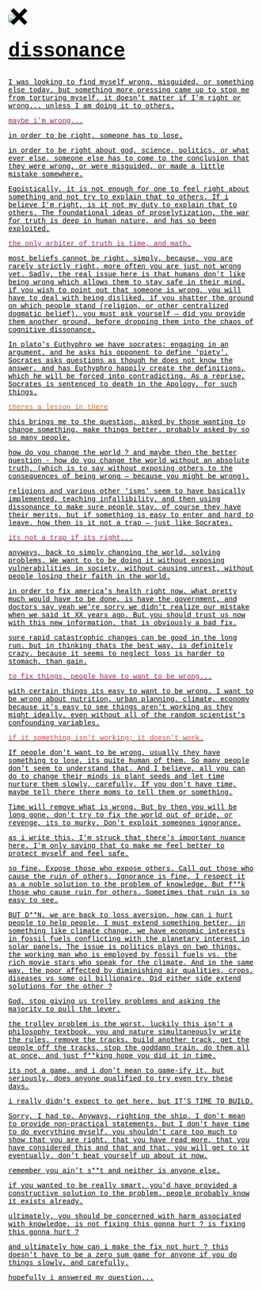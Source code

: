 <style>
/* webkit printing magic: print all background colors */
html {
	-webkit-print-color-adjust: exact;
}

html,

a,
a.visited {
	color: inherit;
	text-decoration: underline;
}

h1,
h2,
h3 {
	letter-spacing: -0.01em;
	line-height: 1.2;
	font-weight: 600;
	margin-bottom: 0;
}

.page-title {
	font-size: 2.5rem;
	font-weight: 700;
	margin-top: 0;
	margin-bottom: 0.75em;
}

h1 {
	font-size: 1.875rem;
	margin-top: 1.875rem;
}

h2 {
	font-size: 1.5rem;
	margin-top: 1.5rem;
}

h3 {
	font-size: 1.25rem;
	margin-top: 1.25rem;
}

figure {
	margin: 1.25em 0;
	page-break-inside: avoid;
}

figcaption {
	opacity: 0.5;
	font-size: 85%;
	margin-top: 0.5em;
}

mark {
	background-color: transparent;
}


hr {
	background: transparent;
	display: block;
	width: 100%;
	height: 1px;
	visibility: visible;
	border: none;
	border-bottom: 1px solid rgba(55, 53, 47, 0.09);
}

img {
	max-width: 100%;
}

.collection-content {
	font-size: 0.875rem;
}

.column-list {
	display: flex;
	justify-content: space-between;
}

.column {
	padding: 0 1em;
}

.column:first-child {
	padding-left: 0;
}

.column:last-child {
	padding-right: 0;
}

.table_of_contents-item {
	display: block;
	font-size: 0.875rem;
	line-height: 1.3;
	padding: 0.125rem;
}

.table_of_contents-indent-1 {
	margin-left: 1.5rem;
}

.table_of_contents-indent-2 {
	margin-left: 3rem;
}

.table_of_contents-indent-3 {
	margin-left: 4.5rem;
}

.table_of_contents-link {
	text-decoration: none;
	opacity: 0.7;
	border-bottom: 1px solid rgba(55, 53, 47, 0.18);
}

table,
th,
td {
	border: 1px solid rgba(55, 53, 47, 0.09);
	border-collapse: collapse;
}

table {
	border-left: none;
	border-right: none;
}

th,
td {
	font-weight: normal;
	padding: 0.25em 0.5em;
	line-height: 1.5;
	min-height: 1.5em;
	text-align: left;
}

th {
	color: rgba(55, 53, 47, 0.6);
}

ol,
ul {
	margin: 0;
	margin-block-start: 0.6em;
	margin-block-end: 0.6em;
}

li > ol:first-child,
li > ul:first-child {
	margin-block-start: 0.6em;
}

ul > li {
	list-style: disc;
}

ul.to-do-list {
	text-indent: -1.7em;
}

ul.to-do-list > li {
	list-style: none;
}

.to-do-children-checked {
	text-decoration: line-through;
	opacity: 0.375;
}

ul.toggle > li {
	list-style: none;
}

ul {
	padding-inline-start: 1.7em;
}

ul > li {
	padding-left: 0.1em;
}

ol {
	padding-inline-start: 1.6em;
}

ol > li {
	padding-left: 0.2em;
}

.mono ol {
	padding-inline-start: 2em;
}

.mono ol > li {
	text-indent: -0.4em;
}

.toggle {
	padding-inline-start: 0em;
	list-style-type: none;
}

/* Indent toggle children */
.toggle > li > details {
	padding-left: 1.7em;
}

.toggle > li > details > summary {
	margin-left: -1.1em;
}

.selected-value {
	display: inline-block;
	padding: 0 0.5em;
	background: rgba(206, 205, 202, 0.5);
	border-radius: 3px;
	margin-right: 0.5em;
	margin-top: 0.3em;
	margin-bottom: 0.3em;
	white-space: nowrap;
}

.collection-title {
	display: inline-block;
	margin-right: 1em;
}

time {
	opacity: 0.5;
}

.icon {
	display: inline-block;
	max-width: 1.2em;
	max-height: 1.2em;
	text-decoration: none;
	vertical-align: text-bottom;
	margin-right: 0.5em;
}

img.icon {
	border-radius: 3px;
}

.user-icon {
	width: 1.5em;
	height: 1.5em;
	border-radius: 100%;
	margin-right: 0.5rem;
}

.user-icon-inner {
	font-size: 0.8em;
}

.text-icon {
	border: 1px solid #000;
	text-align: center;
}


.page-header-icon {
	font-size: 3rem;
	margin-bottom: 1rem;
}

.page-header-icon-with-cover {
	margin-top: -0.72em;
	margin-left: 0.07em;
}

.page-header-icon img {
	border-radius: 3px;
}

.link-to-page {
	margin: 1em 0;
	padding: 0;
	border: none;
	font-weight: 500;
}

p > .user {
	opacity: 0.5;
}

td > .user,
td > time {
	white-space: nowrap;
}

input[type="checkbox"] {
	transform: scale(1.5);
	margin-right: 0.6em;
	vertical-align: middle;
}

.image {
	border: none;
	margin: 1.5em 0;
	padding: 0;
	border-radius: 0;
	text-align: center;
}

.code,
code {
	background: rgba(135, 131, 120, 0.15);
	border-radius: 3px;
	padding: 0.2em 0.4em;
	border-radius: 3px;
	font-size: 85%;
	tab-size: 2;
}

code {
	color: #eb5757;
}

.code {
	padding: 1.5em 1em;
}

.code > code {
	background: none;
	padding: 0;
	font-size: 100%;
	color: inherit;
}

blockquote {
	font-size: 1.25em;
	margin: 1em 0;
	padding-left: 1em;
	border-left: 3px solid rgb(55, 53, 47);
}

.bookmark {
	text-decoration: none;
	max-height: 8em;
	padding: 0;
	display: flex;
	width: 100%;
	align-items: stretch;
}

.bookmark-title {
	font-size: 0.85em;
	overflow: hidden;
	text-overflow: ellipsis;
	height: 1.75em;
	white-space: nowrap;
}

.bookmark-text {
	display: flex;
	flex-direction: column;
}

.bookmark-info {
	flex: 4 1 180px;
	padding: 12px 14px 14px;
	display: flex;
	flex-direction: column;
	justify-content: space-between;
}

.bookmark-image {
	width: 33%;
	flex: 1 1 180px;
	display: block;
	position: relative;
	object-fit: cover;
	border-radius: 1px;
}

.bookmark-description {
	color: rgba(55, 53, 47, 0.6);
	font-size: 0.75em;
	overflow: hidden;
	max-height: 4.5em;
	word-break: break-word;
}

.bookmark-href {
	font-size: 0.75em;
	margin-top: 0.25em;
}

.sans { font-family: -apple-system, BlinkMacSystemFont, "Segoe UI", Helvetica, "Apple Color Emoji", Arial, sans-serif, "Segoe UI Emoji", "Segoe UI Symbol"; }
.code { font-family: "SFMono-Regular", Consolas, "Liberation Mono", Menlo, Courier, monospace; }
.serif { font-family: Lyon-Text, Georgia, YuMincho, "Yu Mincho", "Hiragino Mincho ProN", "Hiragino Mincho Pro", "Songti TC", "Songti SC", "SimSun", "Nanum Myeongjo", NanumMyeongjo, Batang, serif; }
.mono { font-family: iawriter-mono, Nitti, Menlo, Courier, monospace; }
.pdf .sans { font-family: Inter, -apple-system, BlinkMacSystemFont, "Segoe UI", Helvetica, "Apple Color Emoji", Arial, sans-serif, "Segoe UI Emoji", "Segoe UI Symbol", 'Twemoji', 'Noto Color Emoji', 'Noto Sans CJK SC', 'Noto Sans CJK KR'; }

.pdf .code { font-family: Source Code Pro, "SFMono-Regular", Consolas, "Liberation Mono", Menlo, Courier, monospace, 'Twemoji', 'Noto Color Emoji', 'Noto Sans Mono CJK SC', 'Noto Sans Mono CJK KR'; }

.pdf .serif { font-family: PT Serif, Lyon-Text, Georgia, YuMincho, "Yu Mincho", "Hiragino Mincho ProN", "Hiragino Mincho Pro", "Songti TC", "Songti SC", "SimSun", "Nanum Myeongjo", NanumMyeongjo, Batang, serif, 'Twemoji', 'Noto Color Emoji', 'Noto Sans CJK SC', 'Noto Sans CJK KR'; }

.pdf .mono { font-family: PT Mono, iawriter-mono, Nitti, Menlo, Courier, monospace, 'Twemoji', 'Noto Color Emoji', 'Noto Sans Mono CJK SC', 'Noto Sans Mono CJK KR'; }

.highlight-default {
}
.highlight-gray {
	color: rgb(155,154,151);
}
.highlight-brown {
	color: rgb(100,71,58);
}
.highlight-orange {
	color: rgb(217,115,13);
}
.highlight-yellow {
	color: rgb(223,171,1);
}
.highlight-teal {
	color: rgb(15,123,108);
}
.highlight-blue {
	color: rgb(11,110,153);
}
.highlight-purple {
	color: rgb(105,64,165);
}
.highlight-pink {
	color: rgb(173,26,114);
}
.highlight-red {
	color: rgb(224,62,62);
}
.highlight-gray_background {
	background: rgb(235,236,237);
}
.highlight-brown_background {
	background: rgb(233,229,227);
}
.highlight-orange_background {
	background: rgb(250,235,221);
}
.highlight-yellow_background {
	background: rgb(251,243,219);
}
.highlight-teal_background {
	background: rgb(221,237,234);
}
.highlight-blue_background {
	background: rgb(221,235,241);
}
.highlight-purple_background {
	background: rgb(234,228,242);
}
.highlight-pink_background {
	background: rgb(244,223,235);
}
.highlight-red_background {
	background: rgb(251,228,228);
}
.block-color-default {
	color: inherit;
	fill: inherit;
}
.block-color-gray {
	color: rgba(55, 53, 47, 0.6);
	fill: rgba(55, 53, 47, 0.6);
}
.block-color-brown {
	color: rgb(100,71,58);
	fill: rgb(100,71,58);
}
.block-color-orange {
	color: rgb(217,115,13);
	fill: rgb(217,115,13);
}
.block-color-yellow {
	color: rgb(223,171,1);
	fill: rgb(223,171,1);
}
.block-color-teal {
	color: rgb(15,123,108);
	fill: rgb(15,123,108);
}
.block-color-blue {
	color: rgb(11,110,153);
	fill: rgb(11,110,153);
}
.block-color-purple {
	color: rgb(105,64,165);
	fill: rgb(105,64,165);
}
.block-color-pink {
	color: rgb(173,26,114);
	fill: rgb(173,26,114);
}
.block-color-red {
	color: rgb(224,62,62);
	fill: rgb(224,62,62);
}
.block-color-gray_background {
	background: rgb(235,236,237);
}
.block-color-brown_background {
	background: rgb(233,229,227);
}
.block-color-orange_background {
	background: rgb(250,235,221);
}
.block-color-yellow_background {
	background: rgb(251,243,219);
}
.block-color-teal_background {
	background: rgb(221,237,234);
}
.block-color-blue_background {
	background: rgb(221,235,241);
}
.block-color-purple_background {
	background: rgb(234,228,242);
}
.block-color-pink_background {
	background: rgb(244,223,235);
}
.block-color-red_background {
	background: rgb(251,228,228);
}
.select-value-color-default { background-color: rgba(206,205,202,0.5); }
.select-value-color-gray { background-color: rgba(155,154,151, 0.4); }
.select-value-color-brown { background-color: rgba(140,46,0,0.2); }
.select-value-color-orange { background-color: rgba(245,93,0,0.2); }
.select-value-color-yellow { background-color: rgba(233,168,0,0.2); }
.select-value-color-green { background-color: rgba(0,135,107,0.2); }
.select-value-color-blue { background-color: rgba(0,120,223,0.2); }
.select-value-color-purple { background-color: rgba(103,36,222,0.2); }
.select-value-color-pink { background-color: rgba(221,0,129,0.2); }
.select-value-color-red { background-color: rgba(255,0,26,0.2); }

.checkbox {
	display: inline-flex;
	vertical-align: text-bottom;
	width: 16;
	height: 16;
	background-size: 16px;
	margin-left: 2px;
	margin-right: 5px;
}

.checkbox-on {
	background-image: url("data:image/svg+xml;charset=UTF-8,%3Csvg%20width%3D%2216%22%20height%3D%2216%22%20viewBox%3D%220%200%2016%2016%22%20fill%3D%22none%22%20xmlns%3D%22http%3A%2F%2Fwww.w3.org%2F2000%2Fsvg%22%3E%0A%3Crect%20width%3D%2216%22%20height%3D%2216%22%20fill%3D%22%2358A9D7%22%2F%3E%0A%3Cpath%20d%3D%22M6.71429%2012.2852L14%204.9995L12.7143%203.71436L6.71429%209.71378L3.28571%206.2831L2%207.57092L6.71429%2012.2852Z%22%20fill%3D%22white%22%2F%3E%0A%3C%2Fsvg%3E");
}

.checkbox-off {
	background-image: url("data:image/svg+xml;charset=UTF-8,%3Csvg%20width%3D%2216%22%20height%3D%2216%22%20viewBox%3D%220%200%2016%2016%22%20fill%3D%22none%22%20xmlns%3D%22http%3A%2F%2Fwww.w3.org%2F2000%2Fsvg%22%3E%0A%3Crect%20x%3D%220.75%22%20y%3D%220.75%22%20width%3D%2214.5%22%20height%3D%2214.5%22%20fill%3D%22white%22%20stroke%3D%22%2336352F%22%20stroke-width%3D%221.5%22%2F%3E%0A%3C%2Fsvg%3E");
}
	
</style>
<article id="a5585370-2d91-4449-a955-5c09d733b7d8" class="page mono"><img class="page-cover-image" src="https://images.unsplash.com/photo-1470813740244-df37b8c1edcb?ixlib=rb-1.2.1&amp;q=85&amp;fm=jpg&amp;crop=entropy&amp;cs=srgb" style="object-position:center 50%"/><div class="page-header-icon page-header-icon-with-cover"><span class="icon">❌</span></div><h1 class="page-title">dissonance</h1></header><div class="page-body"><p id="cdfbc43d-8660-4f78-945b-707cce98d9d0" class="">I was looking to find myself wrong, misguided, or something else today. but something more pressing came up to stop me from torturing myself. it doesn&#x27;t matter if I&#x27;m right or wrong... unless I am doing it to others.</p><p id="8e03e2b6-0fd1-41ad-9ca3-bfe61c9a53b2" class="">
</p><p id="6d24a01c-a733-46f4-b128-d8133598ef0a" class=""><mark class="highlight-pink">maybe i&#x27;m wrong...</mark></p><p id="3cd62ccc-ecec-4212-bca3-be7e34a61039" class="">
</p><p id="af54e28b-aff4-4d92-955d-f69e0f80520f" class="">in order to be right, someone has to lose.</p><p id="1f6b2864-e982-4e8a-9e24-ed211ede63fd" class="">
</p><p id="aceba483-7c1a-428f-b13a-aa966ac043ba" class="">in order to be right about god, science, politics, or what ever else. someone else has to come to the conclusion that they were wrong, or were misguided, or made a little mistake somewhere. </p><p id="d569fbb1-c7c3-41c2-ba60-9415a55878ba" class="">
</p><p id="dc667c37-7970-4214-9a70-37c5ddd730a8" class="">Egoistically, it is not enough for one to feel right about something and not try to explain that to others. If i believe I&#x27;m right, is it not my duty to explain that to others. The foundational ideas of proselytization, the war for truth is deep in human nature, and has so  been exploited.</p><p id="d0ca3ff8-4c1a-4a79-ab4c-4e0dfb9e06cf" class="">
</p><p id="2024f423-5a00-4442-a772-ff8a5d04f445" class=""><mark class="highlight-pink">the only arbiter of truth is time, and math.</mark></p><p id="039c089a-f033-4c31-b117-339454ca89bd" class="">
</p><p id="5321fad7-d098-4207-a054-f28477aef74e" class="">most beliefs cannot be right. simply, because, you are rarely strictly right. more often you are just not wrong yet. Sadly, the real issue here is that humans don&#x27;t like being wrong which allows them to stay safe in their mind. if you wish to point out that someone is wrong, you will have to deal with being disliked. if you shatter the ground on which people stand (religion, or other centralized dogmatic belief), you must ask yourself — did you provide them another ground, before dropping them into the chaos of cognitive dissonance.</p><p id="4299aeea-b9fc-434b-8bf3-55f424e3a2fb" class="">
</p><p id="85cefba0-df90-42e8-9427-3b5dedbad0ff" class="">In plato&#x27;s Euthyphro we have socrates; engaging in an argument, and he asks his opponent to define &#x27;piety&#x27;. Socrates asks questions as though he does not know the answer, and has Euthyphro happily create the definitions, which he will be forced into contradicting. As a reprise, Socrates is sentenced to death in the Apology, for such things.</p><p id="78ac801b-2bfc-4076-a07e-42163ea980bf" class="">
</p><p id="acab5d6a-f33a-4b9a-9b4e-c3a7edc32f67" class=""><mark class="highlight-orange">theres a lesson in there</mark></p><p id="89ee93a4-6402-407c-8e3d-764936a5155d" class="">
</p><p id="b9420c0d-5380-4a47-a8f4-ee2417226a8e" class="">this brings me to the question, asked by those wanting to change something, make things better. probably asked by so so many people.</p><p id="6d7c35c6-d120-4c12-829c-355fb5c27b37" class="">
</p><p id="1e778075-22ed-4301-8124-bfa8b05410c7" class="">how do you change the world ? and maybe then the better question - how do you change the world without an absolute truth, (which is to say without exposing others to the consequences of being wrong — because you might be wrong).</p><p id="5c809501-4a6b-4b0f-8ca1-d22b1520cf4c" class="">
</p><p id="c5221f8a-e014-4e2e-906a-b6dc7ea2d6c4" class="">religions and various other &#x27;isms&#x27; seem to have basically implemented,  teaching infallibility, and then using dissonance to make sure people stay. of course they have their merits, but if something is easy to enter and hard to leave. how then is it not a trap — just like Socrates.</p><p id="0f3e3f32-0db7-488d-b6f4-37aa6db4cfa8" class="">
</p><p id="8fd1e560-c795-4b3a-afb7-fd48667e194a" class=""><mark class="highlight-pink">its not a trap if its right... </mark></p><p id="887984c3-0c65-45af-86ba-b02b5e8a1734" class="">
</p><p id="adeede3e-43e8-4d4e-b98f-ddee9c71babc" class="">anyways, back to simply changing the world. solving problems. We want to to be doing it without exposing vulnerabilities in society, without causing unrest, without people losing their faith in the world. </p><p id="5c4c291a-b67f-4cd3-a3c4-d096a03ce350" class="">
</p><p id="588c72b1-7b4e-4aef-8401-27f11e6d180f" class="">in order to fix america&#x27;s health right now. what pretty much would have to be done, is have the government, and doctors say yeah we&#x27;re sorry we didn&#x27;t realize our mistake when we said it XX years ago. But you should trust us now with this new information. that is obviously a bad fix.</p><p id="8bcff372-f3f6-48ef-8d55-22cff7292b79" class="">
</p><p id="3b470de6-70ce-4654-8086-61a813de150d" class="">sure rapid catastrophic changes can be good in the long run. but in thinking thats the best way, is definitely crazy. because it seems to neglect loss is harder to stomach, than gain.</p><p id="378e7222-3ce7-4b47-9c04-0ca0fdd94ccd" class="">
</p><p id="e47b64d1-76fc-4ba9-80c3-3ae9dc848d79" class=""><mark class="highlight-pink">to fix things, people have to want to be wrong...  </mark></p><p id="dc455902-a4d1-4a28-9e37-a907ffae067b" class="">
</p><p id="20b51dec-5c9b-4309-a2a4-f5460b8a098b" class="">with certain things its easy to want to be wrong. I want to be wrong about nutrition, urban planning, climate, economy because it&#x27;s easy to see things aren&#x27;t working as they might ideally, even without all of the random scientist&#x27;s confounding variables. </p><p id="ef5b6f10-7520-445c-8c8c-59b7d16e86b3" class="">
</p><p id="3f5aba32-59c7-4594-b5ef-1c97893ba590" class=""><mark class="highlight-red">if it something isn&#x27;t working; it doesn&#x27;t work.</mark></p><p id="e945d418-6bb6-4dfb-ad7e-21d97cf82cce" class="">
</p><p id="563b2e19-d3de-413d-a596-3be4b2ee2168" class="">If people don&#x27;t want to be wrong, usually they have something to lose, its quite human of them. So many people don&#x27;t seem to understand that. And I believe, all you can do to change their minds is plant seeds and let time nurture them slowly, carefully. If you don&#x27;t have time, maybe tell there there moms to tell them or something.</p><p id="a0c27159-86d2-4984-8080-36460aab5a7a" class="">
</p><p id="bba6779e-a937-4b12-8cff-7eae741b5aef" class="">Time will remove what is wrong. But by then you will be long gone. don&#x27;t try to fix the world out of pride, or revenge, its to murky. Don&#x27;t exploit someones ignorance.</p><p id="6c0cd2de-5dd1-4892-b824-085443551ca8" class="">
</p><p id="ed8ee9b9-2dc3-4b1d-a9cd-a14bf06d375e" class="">as i write this. I&#x27;m struck that there&#x27;s important nuance here. I&#x27;m only saying that to make me feel better to protect myself and feel safe. </p><p id="7dc7ecf6-f008-449e-b926-a699374de92e" class="">
</p><p id="33de90fd-8e10-471e-bb73-fdae0fd78d96" class="">so fine. Expose those who expose others. Call out those who cause the ruin of others. Ignorance is fine, I respect it as a noble solution to the problem of knowledge. But f**k those who cause ruin for others. Sometimes that ruin is so easy to see.</p><p id="6cb65438-19df-4ed3-93ff-a409c462eb5c" class="">
</p><p id="0ca52411-0508-4308-b206-d5171fdb0d99" class="">BUT D**N, we are back to loss aversion, how can i hurt people to help people. I must extend something better. in something like climate change, we have economic interests in fossil fuels conflicting with the planetary interest in solar panels. The issue is politics plays on two things, the working man who is employed by fossil fuels vs. the rich movie stars who speak for the climate. And in the same way, the poor affected by diminishing air qualities, crops, diseases vs some oil billionaire. Did either side extend solutions for the other ?</p><p id="8bbfa885-df4a-45cd-8e1f-bbe82b4fa083" class="">
</p><p id="6cc22ebc-afde-420b-ac68-0b6768b6e6dc" class="">God, stop giving us trolley problems and asking the majority to pull the lever. </p><p id="48059e06-1151-40b3-b603-96ef2d38470a" class="">
</p><p id="bd03cf07-7ed2-4ff4-9604-82c576e341b4" class="">the trolley problem is the worst. luckily this isn&#x27;t a philosophy textbook. you and nature simultaneously write the rules. remove the tracks, build another track, get the people off the tracks, stop the goddamn train. do them all at once, and just f**king hope you did it in time.</p><p id="8cfa56e6-7dd1-4e3d-994a-9ea5f64ed5d8" class="">
</p><p id="c3273ad5-c91e-4942-b25e-5e9c24f60008" class="">its not a game, and i don&#x27;t mean to game-ify it. but seriously, does anyone qualified to try even try these days. </p><p id="aa3ea781-06a5-4e60-a76b-8688dcb3e80b" class="">
</p><p id="c96fb6c5-94ba-4a51-87c9-c82c1ad0f1ef" class="">i really didn&#x27;t expect to get here. but IT&#x27;S TIME TO BUILD.</p><p id="3e3901ff-f5df-48d3-937e-5814865a978b" class="">
</p><p id="7662cb76-312a-4faa-be29-09db5945b543" class="">Sorry, I had to. Anyways, righting the ship. I don&#x27;t mean to provide non-practical statements. but I don&#x27;t have time to do everything myself. you shouldn&#x27;t care too much to show that you are right, that you have read more, that you have considered this and that and that. you will get to it eventually. don&#x27;t beat yourself up about it now.</p><p id="7eee5cea-439f-4291-9ab7-d1a887f85426" class="">
</p><p id="83e43e53-0792-42f0-917b-4f3aca5e1863" class="">remember you ain&#x27;t s**t and neither is anyone else.</p><p id="fd5ed3c1-5435-4a18-ad25-f3b542b37529" class="">
</p><p id="58722ba8-4924-4025-97c6-d941cdf42478" class="">if you wanted to be really smart, you&#x27;d have provided a constructive solution to the problem. people probably know it exists already.</p><p id="c9200f1f-6aa9-47cd-a1ae-8c36daeb45ed" class="">
</p><p id="19db59a7-4f78-446c-8bca-4ce3f4cbd068" class="">ultimately, you should be concerned with harm associated with knowledge. is not fixing this gonna hurt ? is fixing this gonna hurt ? </p><p id="7b0c63b7-fb12-46ef-b172-da3f265bf693" class="">and ultimately how can i make the fix not hurt ? this doesn&#x27;t have to be a zero sum game for anyone if you do things slowly, and carefully. </p><p id="0dea8674-ddce-416e-b6e5-960a1cbd9e4b" class="">
</p><p id="803ca634-a18f-4a98-8d0d-753b94c3cedd" class="">hopefully i answered my question...</p><p id="386237e1-a9e6-454a-b8b1-93689d516899" class=""> </p><p id="a5bf5cd3-7d69-4a63-8e61-62efae4a2440" class="">
</p><p id="004ccebf-b138-4066-a507-39e14ba99ebd" class="">
</p><p id="62b28e4a-083c-4f2e-9818-f94465b889c2" class="">
</p><p id="dfc6814b-e805-4c83-bdaa-db7a6068ab66" class="">
</p><p id="b9e5823a-37ba-4f8c-aa5c-5d81fb435b21" class="">
</p><p id="3ea98774-e31b-4e56-a5e3-95dbdfea567d" class="">
</p></div></article>